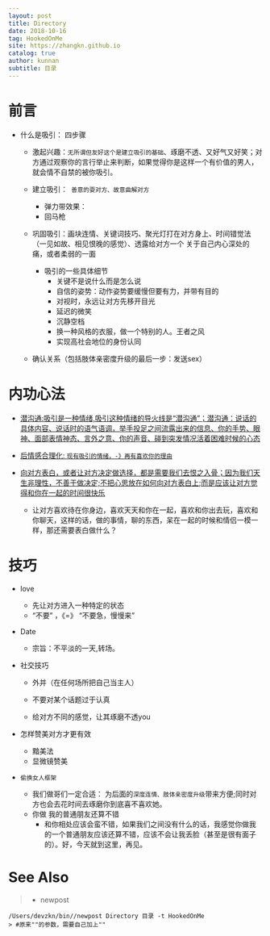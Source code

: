 ```yaml
---
layout: post
title: Directory
date: 2018-10-16
tag: HookedOnMe
site: https://zhangkn.github.io
catalog: true
author: kunnan
subtitle: 目录
---
```






# 前言



* 什么是吸引： 四步骤

  * 激起兴趣：`无所谓但友好这个是建立吸引的基础`、琢磨不透、又好气又好笑；对方通过观察你的言行举止来判断，如果觉得你是这样一个有价值的男人，就会情不自禁的被你吸引。

  * 建立吸引：` 善意的耍对方、故意曲解对方` 

    * 弹力带效果：
    * 回马枪

  * 巩固吸引：画块连情、关键词技巧、聚光灯打在对方身上、时间错觉法（一见如故、相见恨晚的感觉）、透露给对方一个 关于自己内心深处的痛，或者柔弱的一面

    * 吸引的一些具体细节
      * 关键不是说什么而是怎么说
      * 自信的姿势：动作姿势要缓慢但要有力，并带有目的
      * 对视时，永远让对方先移开目光
      * 延迟的微笑
      * 沉静空档
      * 换一种风格的衣服，做一个特别的人。王者之风
      * 实现高社会地位的身份认同

  *  确认关系（包括肢体亲密度升级的最后一步：发送sex）



# 内功心法



* [潜沟通:吸引是一种情绪,吸引这种情绪的导火线是“潜沟通”；潜沟通：说话的具体内容、说话时的语气语调，举手投足之间流露出来的信息、你的手势、眼神、面部表情神态、言外之意、你的声音、碰到突发情况活着困难时候的心态 ](https://pua1203.github.io/2018/10/16/What_attracts_girls/)
* [后情感合理化: `现有吸引的情绪，-》再有喜欢你的理由`](https://pua1203.github.io/2018/10/25/Why_don't_you_love_your_reason_is_to_deceive_you/)

* [向对方表白，或者让对方决定做选择，都是需要我们去恨之入骨；因为我们天生非理性，不善于做决定;不把心思放在如何向对方表白上;而是应该让对方觉得和你在一起的时间很快乐](https://pua1203.github.io/2018/10/26/How_to_look_at_confession/)
  * 让对方喜欢待在你身边，喜欢天天和你在一起，喜欢和你出去玩，喜欢和你聊天，这样的话，做的事情，聊的东西，呆在一起的时候和情侣一模一样，那还需要表白做什么？





# 技巧



* love

  * 先让对方进入一种特定的状态
  * “不要” ，《=》 “不要急，慢慢来”
* Date

  * 宗旨：不平淡的一天,转场。
* 社交技巧

  * 外并（在任何场所把自己当主人）

  * 不要对某个话题过于认真

  * 给对方不同的感觉，让其琢磨不透you
* 怎样赞美对方才更有效

  * 黯美法
  * 显微镜赞美

* `偷换女人框架`
  - 我们做哥们一定合适： 为后面的`深度连情、肢体亲密度升级`带来方便;同时对方也会去花时间去琢磨你到底喜不喜欢她。
  - 你做 我的普通朋友还算不错
    * 和你相处应该会蛮不错，如果我们之间没有什么的话，我感觉你做我的一个普通朋友应该还算不错，应该不会让我丢脸（甚至是很有面子的）。好，今天就到这里，再见。



# See Also 

>* newpost 
>
```
/Users/devzkn/bin//newpost Directory 目录 -t HookedOnMe
> #原来""的参数，需要自己加上""
```

